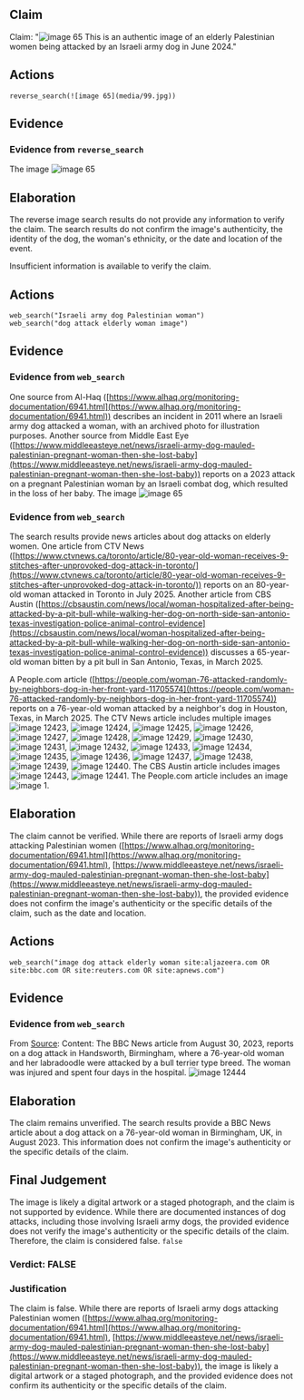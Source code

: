 ## Claim
Claim: "![image 65](media/99.jpg) This is an authentic image of an elderly Palestinian women being attacked by an Israeli army dog in June 2024."

## Actions
```
reverse_search(![image 65](media/99.jpg))
```

## Evidence
### Evidence from `reverse_search`
The image ![image 65](media/99.jpg)

## Elaboration
The reverse image search results do not provide any information to verify the claim. The search results do not confirm the image's authenticity, the identity of the dog, the woman's ethnicity, or the date and location of the event.

Insufficient information is available to verify the claim.


## Actions
```
web_search("Israeli army dog Palestinian woman")
web_search("dog attack elderly woman image")
```

## Evidence
### Evidence from `web_search`
One source from Al-Haq ([https://www.alhaq.org/monitoring-documentation/6941.html](https://www.alhaq.org/monitoring-documentation/6941.html)) describes an incident in 2011 where an Israeli army dog attacked a woman, with an archived photo for illustration purposes. Another source from Middle East Eye ([https://www.middleeasteye.net/news/israeli-army-dog-mauled-palestinian-pregnant-woman-then-she-lost-baby](https://www.middleeasteye.net/news/israeli-army-dog-mauled-palestinian-pregnant-woman-then-she-lost-baby)) reports on a 2023 attack on a pregnant Palestinian woman by an Israeli combat dog, which resulted in the loss of her baby. The image ![image 65](media/99.jpg)

### Evidence from `web_search`
The search results provide news articles about dog attacks on elderly women. One article from CTV News ([https://www.ctvnews.ca/toronto/article/80-year-old-woman-receives-9-stitches-after-unprovoked-dog-attack-in-toronto/](https://www.ctvnews.ca/toronto/article/80-year-old-woman-receives-9-stitches-after-unprovoked-dog-attack-in-toronto/)) reports on an 80-year-old woman attacked in Toronto in July 2025. Another article from CBS Austin ([https://cbsaustin.com/news/local/woman-hospitalized-after-being-attacked-by-a-pit-bull-while-walking-her-dog-on-north-side-san-antonio-texas-investigation-police-animal-control-evidence](https://cbsaustin.com/news/local/woman-hospitalized-after-being-attacked-by-a-pit-bull-while-walking-her-dog-on-north-side-san-antonio-texas-investigation-police-animal-control-evidence)) discusses a 65-year-old woman bitten by a pit bull in San Antonio, Texas, in March 2025.

A People.com article ([https://people.com/woman-76-attacked-randomly-by-neighbors-dog-in-her-front-yard-11705574](https://people.com/woman-76-attacked-randomly-by-neighbors-dog-in-her-front-yard-11705574)) reports on a 76-year-old woman attacked by a neighbor's dog in Houston, Texas, in March 2025. The CTV News article includes multiple images ![image 12423](media/2025-08-31_12-33-1756643620-658745.jpg), ![image 12424](media/2025-08-31_12-33-1756643621-105434.jpg), ![image 12425](media/2025-08-31_12-33-1756643621-572422.jpg), ![image 12426](media/2025-08-31_12-33-1756643621-890663.jpg), ![image 12427](media/2025-08-31_12-33-1756643622-343327.jpg), ![image 12428](media/2025-08-31_12-33-1756643622-854157.jpg), ![image 12429](media/2025-08-31_12-33-1756643623-272219.jpg), ![image 12430](media/2025-08-31_12-33-1756643623-725266.jpg), ![image 12431](media/2025-08-31_12-33-1756643624-076842.jpg), ![image 12432](media/2025-08-31_12-33-1756643624-525394.jpg), ![image 12433](media/2025-08-31_12-33-1756643624-931446.jpg), ![image 12434](media/2025-08-31_12-33-1756643625-226721.jpg), ![image 12435](media/2025-08-31_12-33-1756643626-302648.jpg), ![image 12436](media/2025-08-31_12-33-1756643627-341815.jpg), ![image 12437](media/2025-08-31_12-33-1756643628-080391.jpg), ![image 12438](media/2025-08-31_12-33-1756643628-664524.jpg), ![image 12439](media/2025-08-31_12-33-1756643629-131905.jpg), ![image 12440](media/2025-08-31_12-33-1756643630-642904.jpg). The CBS Austin article includes images ![image 12443](media/2025-08-31_12-33-1756643632-484538.jpg), ![image 12441](media/2025-08-31_12-33-1756643632-147532.jpg). The People.com article includes an image ![image 1](media/0.jpg).


## Elaboration
The claim cannot be verified. While there are reports of Israeli army dogs attacking Palestinian women ([https://www.alhaq.org/monitoring-documentation/6941.html](https://www.alhaq.org/monitoring-documentation/6941.html), [https://www.middleeasteye.net/news/israeli-army-dog-mauled-palestinian-pregnant-woman-then-she-lost-baby](https://www.middleeasteye.net/news/israeli-army-dog-mauled-palestinian-pregnant-woman-then-she-lost-baby)), the provided evidence does not confirm the image's authenticity or the specific details of the claim, such as the date and location.


## Actions
```
web_search("image dog attack elderly woman site:aljazeera.com OR site:bbc.com OR site:reuters.com OR site:apnews.com")
```

## Evidence
### Evidence from `web_search`
From [Source](https://www.bbc.com/news/av/uk-england-birmingham-66664799): 
Content: The BBC News article from August 30, 2023, reports on a dog attack in Handsworth, Birmingham, where a 76-year-old woman and her labradoodle were attacked by a bull terrier type breed. The woman was injured and spent four days in the hospital. ![image 12444](media/2025-08-31_12-35-1756643705-847427.jpg)


## Elaboration
The claim remains unverified. The search results provide a BBC News article about a dog attack on a 76-year-old woman in Birmingham, UK, in August 2023. This information does not confirm the image's authenticity or the specific details of the claim.


## Final Judgement
The image is likely a digital artwork or a staged photograph, and the claim is not supported by evidence. While there are documented instances of dog attacks, including those involving Israeli army dogs, the provided evidence does not verify the image's authenticity or the specific details of the claim. Therefore, the claim is considered false. `false`

### Verdict: FALSE

### Justification
The claim is false. While there are reports of Israeli army dogs attacking Palestinian women ([https://www.alhaq.org/monitoring-documentation/6941.html](https://www.alhaq.org/monitoring-documentation/6941.html), [https://www.middleeasteye.net/news/israeli-army-dog-mauled-palestinian-pregnant-woman-then-she-lost-baby](https://www.middleeasteye.net/news/israeli-army-dog-mauled-palestinian-pregnant-woman-then-she-lost-baby)), the image is likely a digital artwork or a staged photograph, and the provided evidence does not confirm its authenticity or the specific details of the claim.
